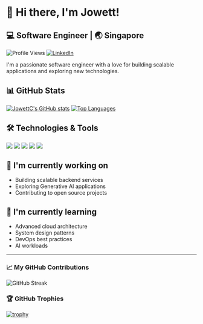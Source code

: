 # 👋 Hi there, I'm Jowett!

## 💻 Software Engineer | 🌏 Singapore

![Profile Views](https://komarev.com/ghpvc/?username=jowettc&color=brightgreen)
[![LinkedIn](https://img.shields.io/badge/LinkedIn-Connect-blue?style=flat&logo=linkedin)](https://linkedin.com/in/your-linkedin)

I'm a passionate software engineer with a love for building scalable applications and exploring new technologies.

## 📊 GitHub Stats

[![JowettC's GitHub stats](https://github-readme-stats.vercel.app/api?username=jowettc&show_icons=true&theme=tokyonight)](https://github.com/anuraghazra/github-readme-stats)
[![Top Languages](https://github-readme-stats.vercel.app/api/top-langs/?username=jowettc&layout=compact&theme=tokyonight)](https://github.com/anuraghazra/github-readme-stats)

## 🛠️ Technologies & Tools

![](https://img.shields.io/badge/Code-Python-informational?style=flat&logo=python&logoColor=white&color=2bbc8a)
![](https://img.shields.io/badge/Code-JavaScript-informational?style=flat&logo=javascript&logoColor=white&color=2bbc8a)
![](https://img.shields.io/badge/Code-React-informational?style=flat&logo=react&logoColor=white&color=2bbc8a)
![](https://img.shields.io/badge/Tools-Docker-informational?style=flat&logo=docker&logoColor=white&color=2bbc8a)
![](https://img.shields.io/badge/Cloud-AWS-informational?style=flat&logo=amazon-aws&logoColor=white&color=2bbc8a)

## 🔭 I'm currently working on

- Building scalable backend services 
- Exploring Generative AI applications
- Contributing to open source projects

## 🌱 I'm currently learning

- Advanced cloud architecture
- System design patterns
- DevOps best practices
- AI workloads 

---

### 📈 My GitHub Contributions

![GitHub Streak](https://github-readme-streak-stats.herokuapp.com/?user=jowettc&theme=tokyonight)

### 🏆 GitHub Trophies

[![trophy](https://github-profile-trophy.vercel.app/?username=jowettc&theme=nord&column=7)](https://github.com/ryo-ma/github-profile-trophy)

